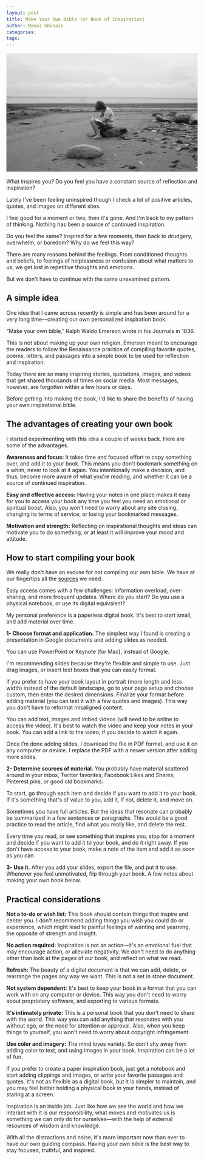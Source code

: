 ```yaml
---
layout: post
title: Make Your Own Bible (or Book of Inspiration)
author: Manal Ghosain
categories:
tags:
---
```


![Reading](/images/inspire.jpg)

What inspires you? Do you feel you have a constant source of reflection and inspiration? 

Lately I've been feeling uninspired though I check a lot of positive articles, quotes, and images on different sites. 

I feel good for a moment or two, then it's gone. And I'm back to my pattern of thinking. Nothing has been a source of continued inspiration. 

Do you feel the same? Inspired for a few moments, then back to drudgery, overwhelm, or boredom? Why do we feel this way? 

There are many reasons behind the feelings. From conditioned thoughts and beliefs, to feelings of helplessness or confusion about what matters to us, we get lost in repetitive thoughts and emotions. 

But we don't have to continue with the same unexamined pattern. 

## A simple idea

One idea that I came across recently is simple and has been around for a very long time—creating our own personalized inspiration book. 

“Make your own bible,” Ralph Waldo Emerson wrote in his Journals in 1836. 

This is not about making up your own religion. Emerson meant to encourage the readers to follow the Renaissance practice of compiling favorite quotes, poems, letters, and passages into a simple book to be used for reflection and inspiration. 

Today there are so many inspiring stories, quotations, images, and videos that get shared thousands of times on social media. Most messages, however, are forgotten within a few hours or days. 

Before getting into making the book, I'd like to share the benefits of having your own inspirational bible. 

## The advantages of creating your own book

I started experimenting with this idea a couple of weeks back. Here are some of the advantages. 

**Awareness and focus:** It takes time and focused effort to copy something over, and add it to your book. This means you don't bookmark something on a whim, never to look at it again. You intentionally make a decision, and thus, become more aware of what you're reading, and whether it can be a source of continued inspiration. 

**Easy and effective access:** Having your notes in one place makes it easy for you to access your book any time you feel you need an emotional or spiritual boost. Also, you won't need to worry about any site closing, changing its terms of service, or losing your bookmarked messages. 

**Motivation and strength:** Reflecting on inspirational thoughts and ideas can motivate you to do something, or at least it will improve your mood and attitude. 

## How to start compiling your book

We really don't have an excuse for not compiling our own bible. We have at our fingertips all the [sources](/dose-of-digital-inspiration/) we need. 

Easy access comes with a few challenges: information overload, over-sharing, and more frequent updates. Where do you start? Do you use a physical notebook, or use its digital equivalent? 

My personal preference is a paperless digital book. It's best to start small, and add material over time. 

**1- Choose format and application.** The simplest way I found is creating a presentation in Google documents and adding slides as needed. 

You can use PowerPoint or Keynote (for Mac), instead of Google. 

I'm recommending slides because they're flexible and simple to use. Just drag images, or insert text boxes that you can easily format. 

If you prefer to have your book layout in portrait (more length and less width) instead of the default landscape, go to your page setup and choose custom, then enter the desired dimensions. Finalize your format before adding material (you can test it with a few quotes and images). This way you don't have to reformat misaligned content. 

You can add text, images and imbed videos (will need to be online to access the video). It's best to watch the video and keep your notes in your book. You can add a link to the video, if you decide to watch it again. 

Once I’m done adding slides, I download the file in PDF format, and use it on any computer or device. I replace the PDF with a newer version after adding more slides. 

**2- Determine sources of material.** You probably have material scattered around in your inbox, Twitter favorites, Facebook Likes and Shares, Pinterest pins, or good old bookmarks. 

To start, go through each item and decide if you want to add it to your book. If it's something that's of value to you, add it, if not, delete it, and move on. 

Sometimes you have full articles. But the ideas that resonate can probably be summarized in a few sentences or paragraphs. This would be a good practice to read the article, find what you really like, and delete the rest. 

Every time you read, or see something that inspires you, stop for a moment and decide if you want to add it to your book, and do it right away. If you don't have access to your book, make a note of the item and add it as soon as you can. 

**3- Use it.** After you add your slides, export the file, and put it to use. Whenever you feel unmotivated, flip through your book. A few notes about making your own book below. 

## Practical considerations

**Not a to-do or wish list:** This book should contain things that inspire and center you. I don't recommend adding things you wish you could do or experience, which might lead to painful feelings of wanting and yearning, the opposite of strength and insight.

 **No action required:** Inspiration is not an action—it's an emotional fuel that may encourage action, or alleviate negativity. We don't need to do anything other than look at the pages of our book, and reflect on what we read. 

**Refresh:** The beauty of a digital document is that we can add, delete, or rearrange the pages any way we want. This is not a set in stone document.

**Not system dependent:** It's best to keep your book in a format that you can work with on any computer or device. This way you don't need to worry about proprietary software, and exporting to various formats. 

**It's intimately private:** This is a personal book that you don't need to share with the world. This way you can add anything that resonates with you without ego, or the need for attention or approval. Also, when you keep things to yourself, you won't need to worry about copyright infringement. 

**Use color and imagery:** The mind loves variety. So don't shy away from adding color to text, and using images in your book. Inspiration can be a lot of fun. 

If you prefer to create a paper inspiration book, just get a notebook and start adding clippings and images, or write your favorite passages and quotes. It's not as flexible as a digital book, but it is simpler to maintain, and you may feel better holding a physical book in your hands, instead of staring at a screen. 

Inspiration is an inside job. Just like how we see the world and how we interact with it is our responsibility, what moves and motivates us is something we can only do for ourselves—with the help of external resources of wisdom and knowledge. 

With all the distractions and noise, it's more important now than ever to have our own guiding compass. Having your own bible is the best way to stay focused, truthful, and inspired. 
